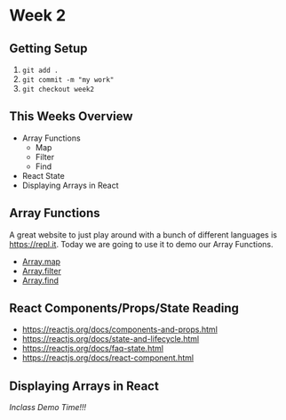 # Week 2

## Getting Setup

1. `git add .`
2. `git commit -m "my work"`
3. `git checkout week2`

## This Weeks Overview

- Array Functions
  - Map
  - Filter
  - Find
- React State
- Displaying Arrays in React

## Array Functions

A great website to just play around with a bunch of different languages
is https://repl.it. Today we are going to use it to demo our Array Functions.

- [Array.map](https://developer.mozilla.org/en-US/docs/Web/JavaScript/Reference/Global_Objects/Array/map)
- [Array.filter](https://developer.mozilla.org/en-US/docs/Web/JavaScript/Reference/Global_Objects/Array/filter)
- [Array.find](https://developer.mozilla.org/en-US/docs/Web/JavaScript/Reference/Global_Objects/Array/find)

## React Components/Props/State Reading

- https://reactjs.org/docs/components-and-props.html
- https://reactjs.org/docs/state-and-lifecycle.html
- https://reactjs.org/docs/faq-state.html
- https://reactjs.org/docs/react-component.html

## Displaying Arrays in React

_Inclass Demo Time!!!_
